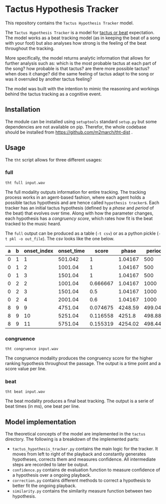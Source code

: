 # Tactus Hypothesis Tracker

This repository contains the `Tactus Hypothesis Tracker` model.

The `Tactus Hypothesis Tracker` is a model for 
[tactus or beat](http://en.wikipedia.org/wiki/Pulse_%28music%29) expectation. 
The model works as a beat tracking model (as
in keeping the beat of a song with your foot) but also analyses how strong is
the feeling of the beat throughout the tracking.

More specifically, the model returns analytic information that allows for
further analysis such as: which is the most probable tactus at each part of the
song?  how probable is that tactus? are there more possible tactus? when does
it change? did the same feeling of tactus adapt to the song or was it overruled
by another tactus feeling?

The model was built with the intention to mimic the reasoning and workings
behind the tactus tracking as a cognitive event. 

## Installation

The module can be installed using `setuptools` standard `setup.py` but some
dependencies are not available on pip. Therefor, the whole codebase should be
installed from https://github.com/m2march/tht-dist .

## Usage

The `tht` script allows for three different usages:

### full

    tht full input.wav

The full modality outputs information for entire tracking. The tracking process
works in an agent-based fashion, where each agent holds a possible tactus
hypothesis and are hence called `hypothesis tracker`s. Each tracker has an
initial tactus hypothesis (defined by a _phase_ and _period_ of the beat) that
evolves over time. Along with how the parameter changes, each hypothesis has a
_congruency score_, which rates how fit is the beat tracked to the music heard.

The `full` output can be produced as a table (`-t csv`) or as a python pickle 
(`-t pkl -o out_file`). The csv looks like the one below.


|  a |  b |  onset_index|   onset_time |   score |     phase |  period|
|--- |--- |-------------| ------------ |-------- |---------- |--------|
|  0 |  1 |            1|      501.042 |1        |   1.04167 | 500    |
|  0 |  1 |            2|     1001.04  |1        |   1.04167 | 500    |
|  0 |  1 |            3|     1501.04  |1        |   1.04167 | 500    |
|  0 |  2 |            2|     1001.04  |0.666667 |   1.04167 |1000    |
|  0 |  2 |            3|     1501.04  |0.5      |   1.04167 |1000    |
|  0 |  2 |            4|     2001.04  |0.6      |   1.04167 |1000    |
|  8 |  9 |            9|     4751.04  |0.074675 |4248.59    | 499.045|
|  8 |  9 |           10|     5251.04  |0.116558 |4251.8     | 498.88 |
|  8 |  9 |           11|     5751.04  |0.155319 |4254.02    | 498.44 |


### congruence

	tht congruence input.wav

The congruence modality produces the congruency score for the higher ranking 
hypothesis throughout the passage. The output is a time point and a score value 
per line.


### beat

	tht beat input.wav

The beat modality produces a final beat tracking. The output is a serie of beat 
times (in ms), one beat per line.


## Model implementation 

The theoretical concepts of the model are implemented in the `tactus`
directory. The following is a breakdown of the implemented parts:

* `tactus_hypothesis_tracker.py` contains the main logic for the tracker. It
    moves from left to right of the playback and constantly generates
    hypotheses, corrects them and measures confidence. All intermediate steps
    are recorded to later be output.
* `confidence.py` contains de evaluation function to measure confidence of a
    hypothesis over a ongoing playback.
* `correction.py` contains different methods to correct a hypothesis to better
    fit the ongoing playback.
* `similarity.py` contains the similarity measure function between two
    hypothesis.
